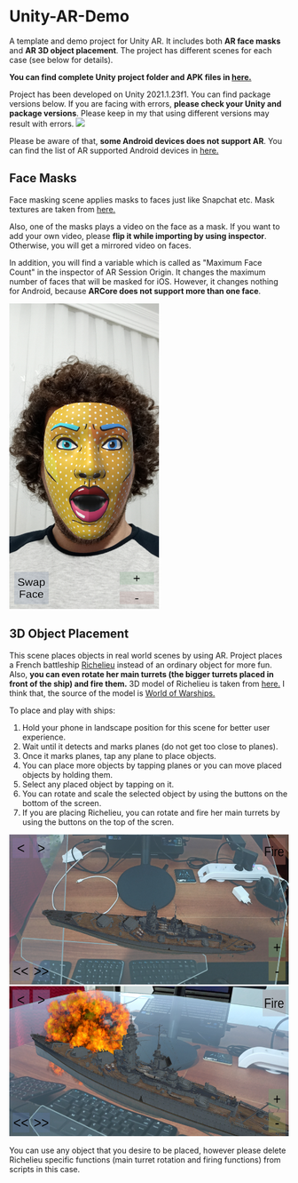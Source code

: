 # Unity-AR-Demo

A template and demo project for Unity AR. It includes both **AR face masks** and **AR 3D object placement**. The project has different scenes for each case (see below for details).

**You can find complete Unity project folder and APK files in [here.](https://drive.google.com/drive/folders/1i2yOfNnQE1zS0SvpaxxGSspGeX18gRMd?usp=sharing)**

Project has been developed on Unity 2021.1.23f1. You can find package versions below. If you are facing with errors, **please check your Unity and package versions**. Please keep in my that using different versions may result with errors.
<img src="/Images/Packages.jpg">

Please be aware of that, **some Android devices does not support AR**. You can find the list of AR supported Android devices in [here.](https://developers.google.com/ar/devices?hl=en)


## Face Masks
Face masking scene applies masks to faces just like Snapchat etc. Mask textures are taken from [here.](https://assetstore.unity.com/packages/essentials/asset-packs/ar-face-assets-184187)

Also, one of the masks plays a video on the face as a mask. If you want to add your own video, please **flip it while importing by using inspector**. Otherwise, you will get a mirrored video on faces.

In addition, you will find a variable which is called as "Maximum Face Count" in the inspector of AR Session Origin. It changes the maximum number of faces that will be masked for iOS. However, it changes nothing for Android, because **ARCore does not support more than one face**.

<img src="/Images/Face_Mask.jpg" width="270" height="550">


## 3D Object Placement
This scene places objects in real world scenes by using AR. Project places a French battleship [Richelieu](https://en.wikipedia.org/wiki/French_battleship_Richelieu) instead of an ordinary object for more fun. Also, **you can even rotate her main turrets (the bigger turrets placed in front of the ship) and fire them.** 3D model of Richelieu is taken from [here.](https://p3dm.ru/files/boat/marine_military_equipment/11966-richelieu.html) I think that, the source of the model is [World of Warships.](https://worldofwarships.eu/en)

To place and play with ships:
1) Hold your phone in landscape position for this scene for better user experience.
2) Wait until it detects and marks planes (do not get too close to planes).
3) Once it marks planes, tap any plane to place objects.
4) You can place more objects by tapping planes or you can move placed objects by holding them.
5) Select any placed object by tapping on it.
6) You can rotate and scale the selected object by using the buttons on the bottom of the screen.
7) If you are placing Richelieu, you can rotate and fire her main turrets by using the buttons on the top of the scren.

<img src="/Images/3D_Placement_1.jpg" width="580" height="270">
<img src="/Images/3D_Placement_2.jpg" width="580" height="270">

You can use any object that you desire to be placed, however please delete Richelieu specific functions (main turret rotation and firing functions) from scripts in this case.

